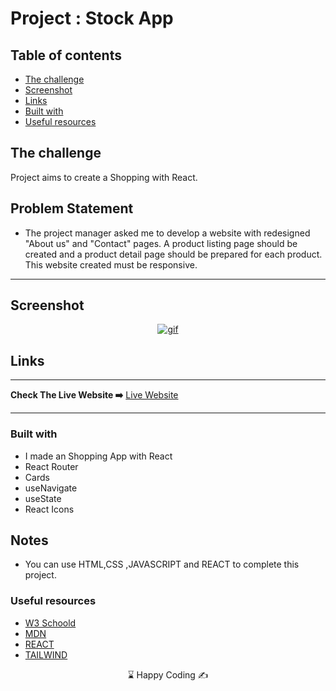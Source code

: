 

# Project : Stock App

## Table of contents

  - [The challenge](#the-challenge)
  - [Screenshot](#screenshot)
  - [Links](#links)
  - [Built with](#built-with)
  - [Useful resources](#useful-resources)



## The challenge
Project aims to create a Shopping with React.

## Problem Statement

- The project manager asked me to develop a website with redesigned "About us" and "Contact" pages. A product listing page should be created and a product detail page should be prepared for each product. This website created must be responsive.
<hr>




## Screenshot
<p align="center">
<a href="https://my-shopping-task-us.vercel.app/"><img src="task.gif" alt="gif"></a>
</p>



## Links
<hr>
<b>Check The Live Website ➡️</b> <a href="https://my-shopping-task-us.vercel.app/">Live Website</a>
<hr>

### Built with
- I made an Shopping App with React 
- React Router
- Cards
- useNavigate
- useState
- React Icons





## Notes

- You can use HTML,CSS ,JAVASCRIPT and REACT to complete this project.

### Useful resources

- [W3 Schoold](https://www.w3schools.com/) 
- [MDN](https://developer.mozilla.org/en-US/) 
- [REACT](https://reactjs.org/) 
- [TAILWIND](https://tailwindcss.com/) 











<center> &#8987; Happy Coding  &#9997; </center>
